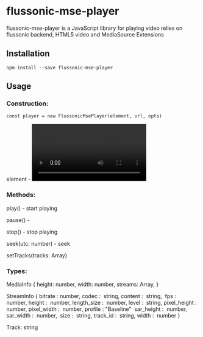 # flussonic-mse-player

flussonic-mse-player is a JavaScript library for playing video relies on flussonic backend, HTML5 video and MediaSource Extensions


## Installation

```
npm install --save flussonic-mse-player
```

## Usage

### Construction:

```
const player = new FlussonicMsePlayer(element, url, opts)
```

element - <video> DOM element
url - url of a stream
opts
  onProgress(utc: number) - triggered every 100ms while a stream is playing and gives current playback time
  onMediaInfo(info: MediaInfo) - triggered then metadata of the stream is available. metadata include a common information of the stream such as width, height, information about mbr streams and so on. After this callback triggered you can use getVideoTracks()/getAudioTracks() methods.


### Methods:

play() - start playing

pause() -

stop() - stop playing

seek(utc: number) - seek

setTracks(tracks: Array<Track>)

### Types:

MediaInfo {
  height: number,
  width: number,
  streams: Array<StreamInfo>,
}

StreamInfo {
  bitrate : number,
  codec :  string,
  content :  string,
   fps :  number,
  height :  number,
  length_size :  number,
  level :  string,
  pixel_height :  number,
  pixel_width :  number,
  profile : "Baseline" 
  sar_height :  number, 
  sar_width :  number, 
  size :  string,
  track_id :  string,
  width :  number
}

Track: string